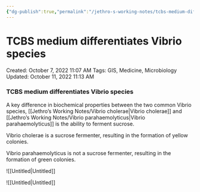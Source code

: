 ```yaml
---
{"dg-publish":true,"permalink":"/jethro-s-working-notes/tcbs-medium-differentiates-vibrio-species/","dgPassFrontmatter":true}
---
```



# TCBS medium differentiates Vibrio species

Created: October 7, 2022 11:07 AM
Tags: GIS, Medicine, Microbiology
Updated: October 11, 2022 11:13 AM

### TCBS medium differentiates Vibrio species

A key difference in biochemical properties between the two common Vibrio species, [[Jethro’s Working Notes/Vibrio cholerae\|Vibrio cholerae]] and [[Jethro’s Working Notes/Vibrio parahaemolyticus\|Vibrio parahaemolyticus]] is the ability to ferment sucrose.

Vibrio cholerae is a sucrose fermenter, resulting in the formation of yellow colonies.

Vibrio parahaemolyticus is not a sucrose fermenter, resulting in the formation of green colonies.

![[Untitled\|Untitled]]

![[Untitled\|Untitled]]
